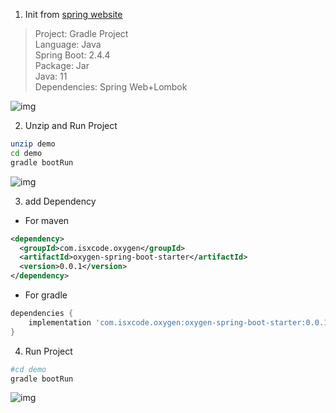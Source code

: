 1. Init from [spring website](https://start.spring.io/)

> Project: Gradle Project </br>
> Language: Java </br>
> Spring Boot: 2.4.4 </br>
> Package: Jar </br>
> Java: 11 </br>
> Dependencies: Spring Web+Lombok </br>

![img](https://gitee.com/isxcode/blogs-galaxy-images/raw/master/oxygen-docs/8821090bd75e877d12bfa0dfe4d1e06.png)

2. Unzip and Run Project

```bash
unzip demo
cd demo
gradle bootRun
```

![img](https://gitee.com/isxcode/blogs-galaxy-images/raw/master/oxygen-docs/be9d9e3c363ead6c79c51bd9a8521fe.png)


3. add Dependency

- For maven

```xml
<dependency>
  <groupId>com.isxcode.oxygen</groupId>
  <artifactId>oxygen-spring-boot-starter</artifactId>
  <version>0.0.1</version>
</dependency>
```

- For gradle

```groovy
dependencies {
    implementation 'com.isxcode.oxygen:oxygen-spring-boot-starter:0.0.1'
}
```

4. Run Project

```bash
#cd demo
gradle bootRun
```

![img](https://gitee.com/isxcode/blogs-galaxy-images/raw/master/oxygen-docs/d25b7b4e6e9e95696d2a7ebc71e439f.png)

